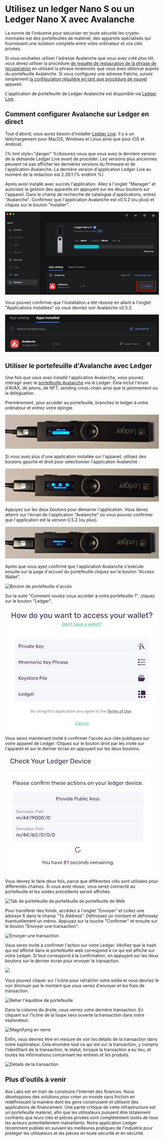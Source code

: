 # Utilisez un ledger Nano S ou un Ledger Nano X avec Avalanche

La norme de l'industrie pour sécuriser en toute sécurité les crypto-monnaies est des portefeuilles de matériel, des appareils spécialisés qui fournissent une isolation complète entre votre ordinateur et vos clés privées.

Si vous souhaitez utiliser l'adresse Avalanche que vous avez créé plus tôt, vous devez utiliser la procédure [de requête de restauration de la phrase de récupération](https://support.ledger.com/hc/en-us/articles/360005434914) en utilisant la phrase mnemonic que vous avez obtenue auprès du portefeuille Avalanche. Si vous configurez une adresse fraîche, suivez simplement [la configuration régulière en tant que procédure de nouvel](https://support.ledger.com/hc/en-us/articles/360000613793-Set-up-as-new-device) appareil.

L'application de portefeuille de Ledger Avalanche est disponible via [Ledger Live](https://www.ledger.com/ledger-live).

## Comment configurer Avalanche sur Ledger en direct<a id="1c80"></a>

Tout d'abord, vous aurez besoin d'installer [Ledger Live](https://www.ledger.com/ledger-live). Il y a un téléchargement pour MacOS, Windows et Linux ainsi que pour iOS et Android.

{% hint style="danger" %}Assurez-vous que vous avez la dernière version de la demande Ledger Live avant de procéder. Les versions plus anciennes peuvent ne pas afficher les dernières versions du firmware et de l'application Avalanche. La dernière version d'application Ledger Live au moment de la rédaction est 2.26.1.{% endhint %}

Après avoir installé avec succès l'application. Allez à l'onglet "Manager" et autorisez la gestion des appareils en appuyant sur les deux boutons sur l'appareil. Dans le champ de recherche de catalogue d'applications, entrez "Avalanche". Confirmez que l'application Avalanche est v0.5.2 \(ou plus\) et cliquez sur le bouton "Installer".

![Bouton d'installation d'application d'Avalanche Ledger](../../../.gitbook/assets/ledger-06-live-install.png)

Vous pouvez confirmer que l'installation a été réussie en allant à l'onglet "Applications installées" où vous devriez voir Avalanche v0.5.2.

![Bouton d'installation d'application d'Avalanche Ledger](../../../.gitbook/assets/ledger-07-live-version.png)

## Utiliser le portefeuille d'Avalanche avec Ledger<a id="48a3"></a>

Une fois que vous avez installé l'application Avalanche, vous pouvez interagir avec le [portefeuille Avalanche](https://wallet.avax.network/) via le Ledger. Cela inclut l'envoi d'AVAX, de jetons, de NFT, sending cross-chain ainsi que la jalonnement ou la déléguation.

Premièrement, pour accéder au portefeuille, branchez le ledger à votre ordinateur et entrez votre épingle.

![Écran de code PIN](../../../.gitbook/assets/ledger-03-pin.png)

Si vous avez plus d'une application installée sur l'appareil, utilisez des boutons gauche et droit pour sélectionner l'application Avalanche :

![Application Avalanche](../../../.gitbook/assets/ledger-04-app-start.png)

Appuyez sur les deux boutons pour démarrer l'application. Vous devez atterrir sur l'écran de l'application "Avalanche" où vous pouvez confirmer que l'application est la version 0.5.2 \(ou plus\).

![Version de l'application](../../../.gitbook/assets/ledger-05-app-version.png)

Après que vous ayez confirmé que l'application Avalanche s'exécute ensuite sur la page d'accueil du portefeuille cliquez sur le bouton "Access Wallet".

![Bouton de portefeuille d'accès](https://miro.medium.com/max/2364/1*SC1uM5xFybz3lfPiKwOHUw.png)

Sur la suite "Comment voulez-vous accéder à votre portefeuille ?", cliquez sur le bouton "Ledger".

![Accès au livre](../../../.gitbook/assets/ledger-01-wallet-access.png)

Vous serez maintenant invité à confirmer l'accès aux clés publiques sur votre appareil de Ledger. Cliquez sur le bouton droit par les invite sur l'appareil et sur le dernier écran en appuyant sur les deux boutons.

![](../../../.gitbook/assets/ledger-02-confirm-access.png)

Vous devrez le faire deux fois, parce que différentes clés sont utilisées pour différentes chaînes. Si vous avez réussi, vous serez connecté au portefeuille et les soldes précédents seront affichés.

![Tab de portefeuille de portefeuille de portefeuille de Web](../../../.gitbook/assets/web-wallet-portfolio-tab.png)

Pour transférer des fonds, accédez à l'onglet "Envoyer" et collez une adresse X dans le champ "To Address". Définissez un montant et définissez éventuellement un mémo. Appuyez sur la touche "Confirmer" et ensuite sur le bouton "Envoyer une transaction".

![Envoyer une transaction](../../../.gitbook/assets/send-transaction.png)

Vous serez invité à confirmer l'action sur votre Ledger. Vérifiez que le hash qui est affiché dans le portefeuille web correspond à ce qui est affiché sur votre Ledger. Si tout correspond à la confirmation, en appuyant sur les deux boutons sur le dernier écran pour envoyer la transaction.

![](https://miro.medium.com/max/2932/1*XI8fzBRpDr0PXcuVQPHLvQ.png)

Vous pouvez cliquer sur l'icône pour rafraîchir votre solde et vous devriez le voir diminuer par le montant que vous venez d'envoyer et les frais de transaction.

![Reher l'équilibre de portefeuille](../../../.gitbook/assets/refresh-wallet-balance.png)

Dans la colonne de droite, vous verrez votre dernière transaction. En cliquant sur l'icône de la loupe sera ouverte la transaction dans notre explorateur.

![Magnifying en verre](../../../.gitbook/assets/magnifying-glass.png)

Enfin, vous devriez être en mesure de voir les détails de la transaction dans notre explorateur. Cela énumère tout ce qui est sur la transaction, y compris l'identifiant de la transaction, le statut, lorsque la transaction a eu lieu, et toutes les informations concernant les entrées et les produits.

![Détails de la transaction](../../../.gitbook/assets/transaction-details.png)

## Plus d'outils à venir<a id="135b"></a>

Ava Labs est en train de construire l'Internet des finances. Nous développons des solutions pour créer un monde sans friction en redéfinissant la manière dont les gens construisent et utilisent des applications de financement. Une partie critique de cette infrastructure est un portefeuille matériel, afin que les utilisateurs puissent être totalement confiants que leurs clés et pièces privées sont complètement isolés de tous les acteurs potentiellement malveillants. Notre application Ledger récemment publiée en suivant les meilleures pratiques de l'industrie pour protéger les utilisateurs et les pièces en toute sécurité et en sécurité.

